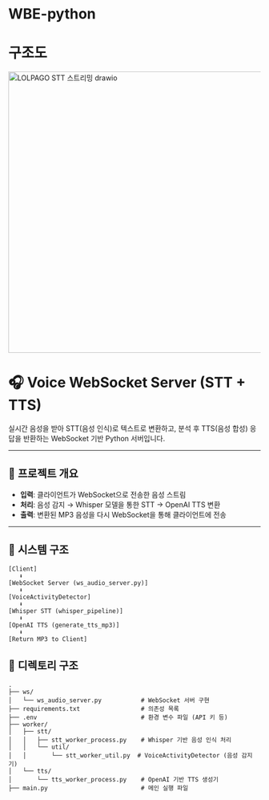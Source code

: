 # WBE-python

# 구조도
<img width="691" height="561" alt="LOLPAGO STT 스트리밍 drawio" src="https://github.com/user-attachments/assets/4a56a061-1741-4484-b5a5-767ce03e1c15" />

# 🎧 Voice WebSocket Server (STT + TTS)

실시간 음성을 받아 STT(음성 인식)로 텍스트로 변환하고, 분석 후 TTS(음성 합성) 응답을 반환하는 WebSocket 기반 Python 서버입니다.

---

## 📌 프로젝트 개요

- **입력**: 클라이언트가 WebSocket으로 전송한 음성 스트림  
- **처리**: 음성 감지 → Whisper 모델을 통한 STT → OpenAI TTS 변환  
- **출력**: 변환된 MP3 음성을 다시 WebSocket을 통해 클라이언트에 전송

---

## 📐 시스템 구조

```plaintext
[Client]
   ⬇
[WebSocket Server (ws_audio_server.py)]
   ⬇
[VoiceActivityDetector]
   ⬇
[Whisper STT (whisper_pipeline)]
   ⬇
[OpenAI TTS (generate_tts_mp3)]
   ⬇
[Return MP3 to Client]

```

## 📂 디렉토리 구조

```
.
├── ws/                              
│   └── ws_audio_server.py           # WebSocket 서버 구현
├── requirements.txt                 # 의존성 목록
├── .env                             # 환경 변수 파일 (API 키 등)
├── worker/
│   ├── stt/
│   │   ├── stt_worker_process.py    # Whisper 기반 음성 인식 처리
│   │   └── util/
│   │       └── stt_worker_util.py  # VoiceActivityDetector (음성 감지기)
│   └── tts/
│       └── tts_worker_process.py    # OpenAI 기반 TTS 생성기
├── main.py                          # 메인 실행 파일
```
